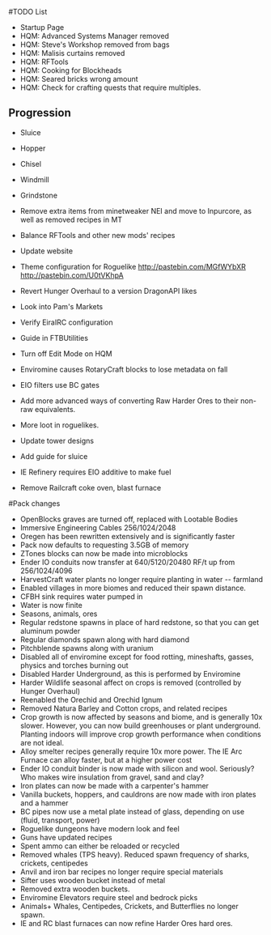 ﻿#TODO List

- Startup Page
- HQM: Advanced Systems Manager removed
- HQM: Steve's Workshop removed from bags
- HQM: Malisis curtains removed 
- HQM: RFTools
- HQM: Cooking for Blockheads
- HQM: Seared bricks wrong amount
- HQM: Check for crafting quests that require multiples. 

## Progression
- Sluice
- Hopper
- Chisel
- Windmill
- Grindstone


- Remove extra items from minetweaker NEI and move to Inpurcore, as well as removed recipes in MT
- Balance RFTools and other new mods' recipes
- Update website
- Theme configuration for Roguelike http://pastebin.com/MGfWYbXR http://pastebin.com/U0tVKhpA
- Revert Hunger Overhaul to a version DragonAPI likes
- Look into Pam's Markets
- Verify EiraIRC configuration
- Guide in FTBUtilities
- Turn off Edit Mode on HQM
- Enviromine causes RotaryCraft blocks to lose metadata on fall
- EIO filters use BC gates
- Add more advanced ways of converting Raw Harder Ores to their non-raw equivalents. 
- More loot in roguelikes.
- Update tower designs
- Add guide for sluice
- IE Refinery requires EIO additive to make fuel 
- Remove Railcraft coke oven, blast furnace

#Pack changes

- OpenBlocks graves are turned off, replaced with Lootable Bodies
- Immersive Engineering Cables 256/1024/2048
- Oregen has been rewritten extensively and is significantly faster
- Pack now defaults to requesting 3.5GB of memory
- ZTones blocks can now be made into microblocks
- Ender IO conduits now transfer at 640/5120/20480 RF/t up from 256/1024/4096
- HarvestCraft water plants no longer require planting in water -- farmland
- Enabled villages in more biomes and reduced their spawn distance.
- CFBH sink requires water pumped in
- Water is now finite
- Seasons, animals, ores
- Regular redstone spawns in place of hard redstone, so that you can get aluminum powder
- Regular diamonds spawn along with hard diamond
- Pitchblende spawns along with uranium
- Disabled all of enviromine except for food rotting, mineshafts, gasses, physics and torches burning out
- Disabled Harder Underground, as this is performed by Enviromine
- Harder Wildlife seasonal affect on crops is removed (controlled by Hunger Overhaul)
- Reenabled the Orechid and Orechid Ignum
- Removed Natura Barley and Cotton crops, and related recipes
- Crop growth is now affected by seasons and biome, and is generally 10x slower. However, you can now build greenhouses or plant underground. Planting indoors will improve crop growth performance when conditions are not ideal.
- Alloy smelter recipes generally require 10x more power. The IE Arc Furnace can alloy faster, but at a higher power cost
- Ender IO conduit binder is now made with silicon and wool. Seriously? Who makes wire insulation from gravel, sand and clay?
- Iron plates can now be made with a carpenter's hammer
- Vanilla buckets, hoppers, and cauldrons are now made with iron plates and a hammer
- BC pipes now use a metal plate instead of glass, depending on use (fluid, transport, power)
- Roguelike dungeons have modern look and feel
- Guns have updated recipes
- Spent ammo can either be reloaded or recycled
- Removed whales (TPS heavy). Reduced spawn frequency of sharks, crickets, centipedes
- Anvil and iron bar recipes no longer require special materials
- Sifter uses wooden bucket instead of metal
- Removed extra wooden buckets.
- Enviromine Elevators require steel and bedrock picks
- Animals+ Whales, Centipedes, Crickets, and Butterflies no longer spawn.
- IE and RC blast furnaces can now refine Harder Ores hard ores.